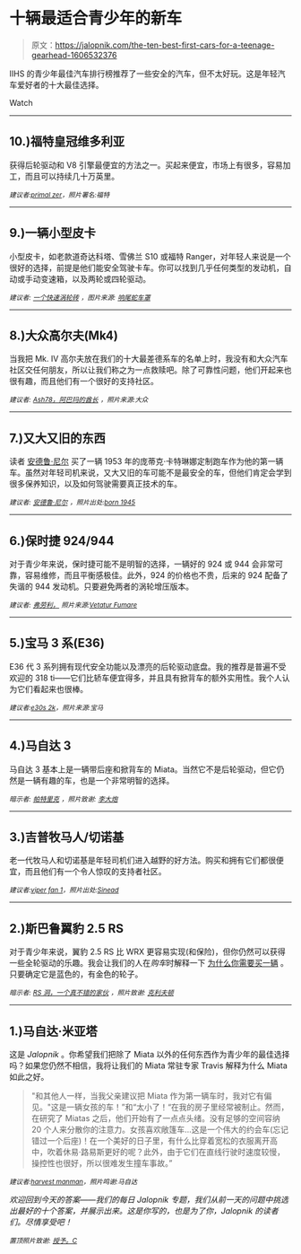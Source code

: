 # 十辆最适合青少年的新车

> 原文：<https://jalopnik.com/the-ten-best-first-cars-for-a-teenage-gearhead-1606532376>

IIHS 的青少年最佳汽车排行榜推荐了一些安全的汽车，但不太好玩。这是年轻汽车爱好者的十大最佳选择。

Watch

* * *

## 10.)福特皇冠维多利亚

获得后轮驱动和 V8 引擎最便宜的方法之一。买起来便宜，市场上有很多，容易加工，而且可以持续几十万英里。

<small>*建议者:*</small>[<small>*primal zer*</small>](http://jalopnik.com/a-used-ford-crown-victoria-p71-its-big-and-slow-so-yo-1605976742)<small>*，照片署名:福特*</small>

* * *

## 9.)一辆小型皮卡

小型皮卡，如老款道奇达科塔、雪佛兰 S10 或福特 Ranger，对年轻人来说是一个很好的选择，前提是他们能安全驾驶卡车。你可以找到几乎任何类型的发动机，自动或手动变速箱，以及两轮或四轮驱动。

<small>*建议者:*</small> [<small>*一个快速涡轮砖*</small>](http://jalopnik.com/dodge-dakota-specifically-the-gen-iiis-from-97-04-w-1605969592) <small>*，图片来源:*</small> [<small>*响尾蛇车罩*</small>](https://www.flickr.com/photos/diamondbackcovers/5115638748/in/photolist-8N3Zb5-8kZ4FX-KFp9w-9UqX5F-KFoKJ-KFzoc-KFoq5-KFouS-KFziB-KFpxs-KFzyi-KFoF3-KFozN-KFzsT-j78rUK-j7bnpE-kawFzQ-bWX5nx-ceiW9Q-k8ve6G-KFp4G-KFz5i-KFoW5-KFyWT-iwmBTy-iwmpK3-kawGWN-kawDno-kawAY5-2PEDoZ-bWWySF-ceiVZj-cejrsW-2PK7b1-cejraC-2PK72y-2PK76U-2PEDHM-iZC9xV-6pvbfR-ce26dN-ciq2i1-bWDLEZ-bWEnZx-ce2KHh-caVXg5-bWEoat-ce2L8W-eC4d2S-hRhNF4)

* * *

## 8.)大众高尔夫(Mk4)

当我把 Mk. IV 高尔夫放在我们的十大最差德系车的名单上时，我没有和大众汽车社区交任何朋友，所以让我们称之为一点救赎吧。除了可靠性问题，他们开起来也很有趣，而且他们有一个很好的支持社区。

<small>*建议者:*</small> [<small>*Ash78，阿巴玛的酋长*</small>](http://jalopnik.com/mkiv-golf-not-gti-sporty-enough-even-with-the-base-1605950567) <small>*，照片来源:大众*</small>

* * *

## 7.)又大又旧的东西

读者 [安德鲁·尼尔](http://jalopnik.com/when-i-was-15-i-bought-my-53-pontiac-catalina-custom-c-1605985470) 买了一辆 1953 年的庞蒂克·卡特琳娜定制跑车作为他的第一辆车。虽然对年轻司机来说，又大又旧的车可能不是最安全的车，但他们肯定会学到很多保养知识，以及如何驾驶需要真正技术的车。

<small>*建议者:*</small> [<small>*安德鲁·尼尔*</small>](http://jalopnik.com/when-i-was-15-i-bought-my-53-pontiac-catalina-custom-c-1605985470) <small>*，照片出处:*</small>[<small>*born 1945*</small>](https://www.flickr.com/photos/12567713@N00/3653578199/in/photolist-6wx7MX-a5BAy1-ipbZSx-84a5S6-8dAqKy-6Ec4Cp-bWV7iH-6pFsFR-9ZVBBm-84a5NZ-84d9SW-6yRxvz-84S291-bWV744-a28VX8-bJqxA-6JnKWj-a2gzDF-cehuaw-7pduvU-6Gzzty-a2gAcc-9FdcRr-cAJAq5-g9hXMh-cAJAYE-8qeeYz-fu29NJ-bjotSz-ftLPkM-cQfhW1-addMsp-adgAeE-g9i5vq-7nYEdK-a28Z1R-9UFwBT-dVWCXv-a28WgM-cQfhnA-7P92Q5-4bMrK1-f65Yzx-7eRyYY-a2bJfL-fuKA94-o459pg-cej3cq-a28JmZ-5mdpvk)

* * *

## 6.)保时捷 924/944

对于青少年来说，保时捷可能不是明智的选择，一辆好的 924 或 944 会非常可靠，容易维修，而且平衡感极佳。此外，924 的价格也不贵，后来的 924 配备了失谐的 944 发动机。只要避免两者的涡轮增压版本。

<small>*建议者:*</small> [<small>*弗劳利，*</small>](http://jalopnik.com/if-you-can-find-one-thats-well-maintained-a-late-abs-1605966667) <small>*照片来源:*</small>[<small>*Vetatur Fumare*</small>](https://www.flickr.com/photos/10047629@N04/9666061819/in/photolist-6HSe3T-3JWm3D-kNtLox-awwk8B-88FoYj-o345AC-3JWnKB-3K1GUW-ackJGe-7LqaUJ-fbqstH-ekFBUd-fbqsoT-fbEHmY-9sqZBE-eBWbNx-7q2zqG-fL6z12-fKNKEW-6YcoEP-odpani-8fYepb-jmSJvv-6sHZvw-6sJ3Wo-6sJkib-6sDRtp-6sEbTK-6sEcaF-6sHZsq-6sHZm5-6sEfLx-fJa6qg-fL6A46-6oxFtK-6oBRbj-hP4DnA-hzQb5c-fLobGU-kSiFAH-a4SvMA-fL6zEp-hz7yAZ-a4Sczk-8fUXYK-fc7r4X-edjGuo-9xcVmW-bXedFq-dNMuvB)

* * *

## 5.)宝马 3 系(E36)

E36 代 3 系列拥有现代安全功能以及漂亮的后轮驱动底盘。我的推荐是普遍不受欢迎的 318 ti——它们比轿车便宜得多，并且具有掀背车的额外实用性。我个人认为它们看起来也很棒。

<small>*建议者:*</small>[<small>*e30s 2k*</small>](http://jalopnik.com/bmw-e36-a-bit-newer-and-safer-than-an-e30-airbags-on-a-1605952485)<small>*，照片来源:宝马*</small>

* * *

## 4.)马自达 3

马自达 3 基本上是一辆带后座和掀背车的 Miata。当然它不是后轮驱动，但它仍然是一辆有趣的车，也是一个非常明智的选择。

<small>*暗示者:*</small> [<small>*帕特里克*</small>](http://jalopnik.com/i-dont-have-kids-but-if-i-had-one-whos-driving-age-id-1605950893) <small>*，照片致谢:*</small> [<small>*李大炮*</small>](https://www.flickr.com/photos/leecannon/6796619366/in/photolist-bmAs9w-7ntWba-7ntXne-7nxRro-7nxSuL---wGpAB-jqPnfZ-jqPiq4-6SCzK2-nbGNER-nbGNyD-nbGNNg-nbJUXq-8jTPYf-8jQCa6-8jTNA9-8jTNkJ-8jTNtw-bJhMLP-6ubG86-7nxRSb-7ntXun-7ntWu6-7nxRJ5-7ntWJP-7nxS3J-7ntWj8-8jTNww-8jTPE7-8jTPMd-7NSqa4-7NSoZk-7NWpsQ-9pBBe-9vY1s-9vY1r-9pBBc-7NSpyK-9vY1q-7NWn6U-9pBBb-9pBBg-9vY1u-64cHis-ebs4wp-5TwjH5-5Twi9Y-jofRQc)

* * *

## 3.)吉普牧马人/切诺基

老一代牧马人和切诺基是年轻司机们进入越野的好方法。购买和拥有它们都很便宜，而且他们有一个令人惊叹的支持者社区。

<small>*建议者:*</small>[<small>*viper fan 1*</small>](http://jalopnik.com/while-i-never-had-one-ive-always-wanted-a-wrangler-or-1605951227)<small>*，照片出处:*</small>[<small>*Sinead*</small>](https://www.flickr.com/photos/sineadfriel/11738929866/in/photolist-iTk5Sw-i1j1sf-dPuhFK-4dFeQ-8go2pk-3Cdzo-3eHBe-4dFeR-3Cdzn-3Cdzp-8grhKo-5YHruK-6ex26j-5YMF3G-5YHrBz-6ei4vw-3hitF-21igh-5YMEFm-5YHunX-7rM1hn-6ex2iJ-5YMGHW-6efBBy-6ex2uA-6edEYp-3hixL-5YHrZB-dAWeYf-96xXpF-dAQN2P)

* * *

## 2.)斯巴鲁翼豹 2.5 RS

对于青少年来说，翼豹 2.5 RS 比 WRX 更容易实现(和保险)，但你仍然可以获得一些全轮驱动的乐趣。我会让我们的人在*购车*时解释一下 [为什么你需要买一辆](http://carbuying.jalopnik.com/five-reasons-you-need-to-buy-a-subaru-impreza-2-5-rs-ri-1601310699) 。只要确定它是蓝色的，有金色的轮子。

<small>*暗示者:*</small> [<small>*RS 洞，一个真不错的家伙*</small>](http://jalopnik.com/the-was-just-that-article-on-five-reasons-you-should-bu-1606006435) <small>*，照片致谢:*</small> [<small>*克利夫顿*</small>](https://www.flickr.com/photos/clifnotes/4881224465/in/photolist-8rkxYv-8roDCq-8rkrS4-8rktRT-8roCod-8roCZ1-8rkv1F-8rkxkZ-8roBj1-8rozdL-7Qnhpj-7Qng3A-7QndbW-xZY3K-7QiUwk-7Qi9Za-7Qi8xk-7QiPC4-7QibuK-7Qnbsq-7Qi6LX-5wUhpM-4B27Kj-4n6yis-4n2bjR)

* * *

## 1.)马自达·米亚塔

这是 *Jalopnik* 。你希望我们把除了 Miata 以外的任何东西作为青少年的最佳选择吗？如果您仍然不相信，我将让我们的 Miata 常驻专家 Travis 解释为什么 Miata 如此之好。

> "和其他人一样，当我父亲建议把 Miata 作为第一辆车时，我对它有偏见。"这是一辆女孩的车！”和“太小了！“在我的房子里经常被制止。然而，在研究了 Miatas 之后，他们开始有了一点点头绪。没有足够的空间容纳 20 个人来分散你的注意力。女孩喜欢敞篷车…这是一个伟大的约会车(忘记错过一个后座)！在一个美好的日子里，有什么比穿着宽松的衣服离开高中，吹着休易·路易斯更好的呢？此外，由于它们在直线行驶时速度较慢，操控性也很好，所以很难发生撞车事故。”

<small>*建议者:*</small>[<small>*harvest manman*</small>](http://jalopnik.com/its-a-miata-because-the-answer-here-is-always-a-miata-1605947411)<small>*，照片鸣谢:马自达*</small>

*欢迎回到今天的答案——我们的每日 Jalopnik 专题，我们从前一天的问题中挑选出最好的十个答案，并展示出来。这是你写的，也是为了你，Jalopnik 的读者们。尽情享受吧！*

*<small>置顶照片致谢:</small>* [*<small>授予。C</small>*](https://www.flickr.com/photos/grant_subaru/9331825480/in/set-72157634726829668)